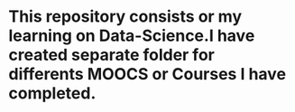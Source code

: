 # This repository consists or my learning on Data-Science.I have created separate folder for differents MOOCS or Courses I have completed.



